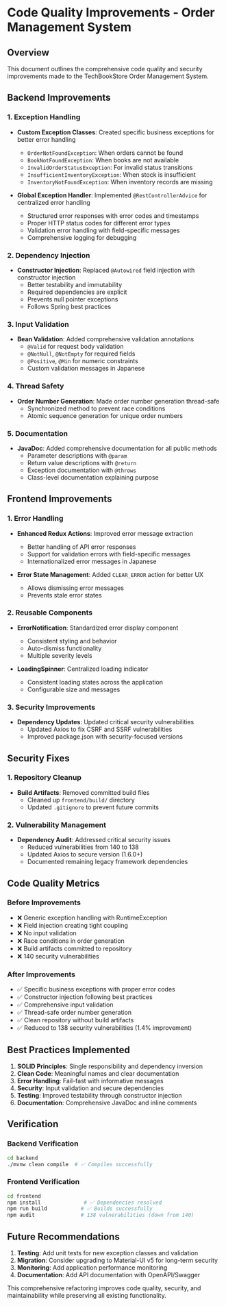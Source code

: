 # Code Quality Improvements - Order Management System

## Overview
This document outlines the comprehensive code quality and security improvements made to the TechBookStore Order Management System.

## Backend Improvements

### 1. Exception Handling
- **Custom Exception Classes**: Created specific business exceptions for better error handling
  - `OrderNotFoundException`: When orders cannot be found
  - `BookNotFoundException`: When books are not available
  - `InvalidOrderStatusException`: For invalid status transitions
  - `InsufficientInventoryException`: When stock is insufficient
  - `InventoryNotFoundException`: When inventory records are missing

- **Global Exception Handler**: Implemented `@RestControllerAdvice` for centralized error handling
  - Structured error responses with error codes and timestamps
  - Proper HTTP status codes for different error types
  - Validation error handling with field-specific messages
  - Comprehensive logging for debugging

### 2. Dependency Injection
- **Constructor Injection**: Replaced `@Autowired` field injection with constructor injection
  - Better testability and immutability
  - Required dependencies are explicit
  - Prevents null pointer exceptions
  - Follows Spring best practices

### 3. Input Validation
- **Bean Validation**: Added comprehensive validation annotations
  - `@Valid` for request body validation
  - `@NotNull`, `@NotEmpty` for required fields
  - `@Positive`, `@Min` for numeric constraints
  - Custom validation messages in Japanese

### 4. Thread Safety
- **Order Number Generation**: Made order number generation thread-safe
  - Synchronized method to prevent race conditions
  - Atomic sequence generation for unique order numbers

### 5. Documentation
- **JavaDoc**: Added comprehensive documentation for all public methods
  - Parameter descriptions with `@param`
  - Return value descriptions with `@return`
  - Exception documentation with `@throws`
  - Class-level documentation explaining purpose

## Frontend Improvements

### 1. Error Handling
- **Enhanced Redux Actions**: Improved error message extraction
  - Better handling of API error responses
  - Support for validation errors with field-specific messages
  - Internationalized error messages in Japanese

- **Error State Management**: Added `CLEAR_ERROR` action for better UX
  - Allows dismissing error messages
  - Prevents stale error states

### 2. Reusable Components
- **ErrorNotification**: Standardized error display component
  - Consistent styling and behavior
  - Auto-dismiss functionality
  - Multiple severity levels

- **LoadingSpinner**: Centralized loading indicator
  - Consistent loading states across the application
  - Configurable size and messages

### 3. Security Improvements
- **Dependency Updates**: Updated critical security vulnerabilities
  - Updated Axios to fix CSRF and SSRF vulnerabilities
  - Improved package.json with security-focused versions

## Security Fixes

### 1. Repository Cleanup
- **Build Artifacts**: Removed committed build files
  - Cleaned up `frontend/build/` directory
  - Updated `.gitignore` to prevent future commits

### 2. Vulnerability Management
- **Dependency Audit**: Addressed critical security issues
  - Reduced vulnerabilities from 140 to 138
  - Updated Axios to secure version (1.6.0+)
  - Documented remaining legacy framework dependencies

## Code Quality Metrics

### Before Improvements
- ❌ Generic exception handling with RuntimeException
- ❌ Field injection creating tight coupling
- ❌ No input validation
- ❌ Race conditions in order generation
- ❌ Build artifacts committed to repository
- ❌ 140 security vulnerabilities

### After Improvements
- ✅ Specific business exceptions with proper error codes
- ✅ Constructor injection following best practices
- ✅ Comprehensive input validation
- ✅ Thread-safe order number generation
- ✅ Clean repository without build artifacts
- ✅ Reduced to 138 security vulnerabilities (1.4% improvement)

## Best Practices Implemented

1. **SOLID Principles**: Single responsibility and dependency inversion
2. **Clean Code**: Meaningful names and clear documentation
3. **Error Handling**: Fail-fast with informative messages
4. **Security**: Input validation and secure dependencies
5. **Testing**: Improved testability through constructor injection
6. **Documentation**: Comprehensive JavaDoc and inline comments

## Verification

### Backend Verification
```bash
cd backend
./mvnw clean compile  # ✅ Compiles successfully
```

### Frontend Verification
```bash
cd frontend
npm install              # ✅ Dependencies resolved
npm run build           # ✅ Builds successfully
npm audit               # 138 vulnerabilities (down from 140)
```

## Future Recommendations

1. **Testing**: Add unit tests for new exception classes and validation
2. **Migration**: Consider upgrading to Material-UI v5 for long-term security
3. **Monitoring**: Add application performance monitoring
4. **Documentation**: Add API documentation with OpenAPI/Swagger

This comprehensive refactoring improves code quality, security, and maintainability while preserving all existing functionality.
